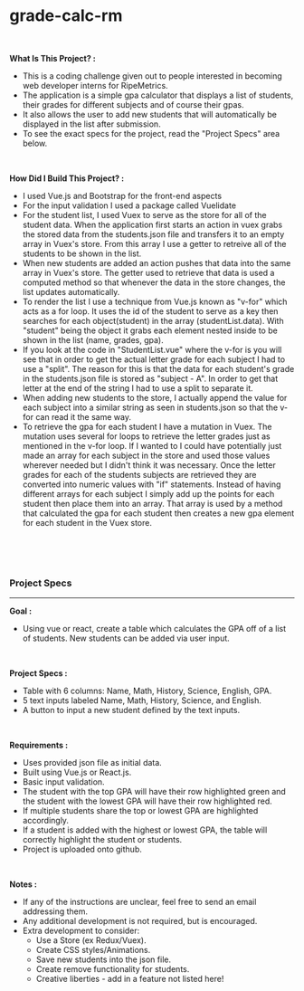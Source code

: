 # grade-calc-rm

<br>

<strong>What Is This Project? :</strong>

- This is a coding challenge given out to people interested in becoming web developer interns for RipeMetrics.
- The application is a simple gpa calculator that displays a list of students, their grades for different subjects and of course their gpas.
- It also allows the user to add new students that will automatically be displayed in the list after submission.
- To see the exact specs for the project, read the "Project Specs" area below.

<br>

<strong>How Did I Build This Project? :</strong>

- I used Vue.js and Bootstrap for the front-end aspects
- For the input validation I used a package called Vuelidate
- For the student list, I used Vuex to serve as the store for all of the student data. When the application first starts an action in vuex grabs the stored data from the students.json file and transfers it to an empty array in Vuex's store. From this array I use a getter to retreive all of the students to be shown in the list.
- When new students are added an action pushes that data into the same array in Vuex's store. The getter used to retrieve that data is used a computed method so that whenever the data in the store changes, the list updates automatically.
- To render the list I use a technique from Vue.js known as "v-for" which acts as a for loop. It uses the id of the student to serve as a key then searches for each object(student) in the array (studentList.data). With "student" being the object it grabs each element nested inside to be shown in the list (name, grades, gpa).
- If you look at the code in "StudentList.vue" where the v-for is you will see that in order to get the actual letter grade for each subject I had to use a "split". The reason for this is that the data for each student's grade in the students.json file is stored as "subject - A". In order to get that letter at the end of the string I had to use a split to separate it.
- When adding new students to the store, I actually append the value for each subject into a similar string as seen in students.json so that the v-for can read it the same way.
- To retrieve the gpa for each student I have a mutation in Vuex. The mutation uses several for loops to retrieve the letter grades just as mentioned in the v-for loop. If I wanted to I could have potentially just made an array for each subject in the store and used those values wherever needed but I didn't think it was necessary. Once the letter grades for each of the students subjects are retrieved they are converted into numeric values with "if" statements. Instead of having different arrays for each subject I simply add up the points for each student then place them into an array. That array is used by a method that calculated the gpa for each student then creates a new gpa element for each student in the Vuex store.

<br><br><br>

<h3>Project Specs</h3>

<hr>

<strong>Goal :</strong>

- Using vue or react, create a table which calculates the GPA off of a list of students. New
students can be added via user input.

<br>

<strong>Project Specs :</strong>

- Table with 6 columns: Name, Math, History, Science, English, GPA.
- 5 text inputs labeled Name, Math, History, Science, and English.
- A button to input a new student defined by the text inputs.

<br>

<strong>Requirements :</strong>

- Uses provided json file as initial data.
- Built using Vue.js or React.js.
- Basic input validation.
- The student with the top GPA will have their row highlighted green and the student with
the lowest GPA will have their row highlighted red.
- If multiple students share the top or lowest GPA are highlighted accordingly.
- If a student is added with the highest or lowest GPA, the table will correctly highlight the
student or students.
- Project is uploaded onto github.

<br>

<strong>Notes :</strong>

- If any of the instructions are unclear, feel free to send an email addressing them.
- Any additional development is not required, but is encouraged.
- Extra development to consider:
  - Use a Store (ex Redux/Vuex).
  - Create CSS styles/Animations.
  - Save new students into the json file.
  - Create remove functionality for students.
  - Creative liberties - add in a feature not listed here!
